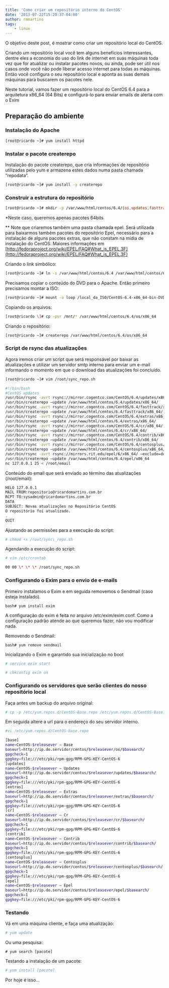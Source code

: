 ```yaml
---
title: 'Como criar um repositório interno do CentOS'
date: '2013-07-22T15:20:37-04:00'
author: rmmartins
tags:
    - linux
---
```


O objetivo deste post, é mostrar como criar um repositório local do CentOS.

Criando um repositório local você tem alguns benefícios interessantes, dentre eles a economia do uso do link de internet em suas máquinas toda vez que for atualizar ou instalar pacotes novos, ou ainda, pode ser útil nos casos onde você não pode liberar acesso internet para todas as máquinas. Então você configura o seu repositório local e aponta as suas demais máquinas para buscarem os pacotes nele.

Neste tutorial, vamos fazer um repositório local do CentOS 6.4 para a arquitetura x86\_64 (64 Bits) e configurá-lo para enviar emails de alerta com o Exim

## Preparação do ambiente

### Instalação do Apache
```bash
[root@ricardo ~]# yum install httpd
```

### Instalar o pacote createrepo

Instalação do pacote createrepo, que cria informações de repositório utilizadas pelo yum e armazena estes dados numa pasta chamada “repodata”.

```bash
[root@ricardo ~]# yum install -y createrepo
```

### Construir a estrutura do repositório

```bash
[root@ricardo ~]# mkdir -p /var/www/html/centos/6.4/{os,updates,fasttrack,extras,cr,contrib,centosplus,epel}/x86_64/
```

*Neste caso, queremos apenas pacotes 64bits

** Note que criaremos também uma pasta chamada epel. Será utilizada para baixarmos também pacotes do repositório Epel, necessário para a instalação de alguns pacotes extras, que não constam na mídia de instalação do CentOS. Maiores informações em [http://fedoraproject.org/wiki/EPEL/FAQ#What_is_EPEL.3F](http://fedoraproject.org/wiki/EPEL/FAQ#What_is_EPEL.3F)

Criando o link simbólico:  

```bash
[root@ricardo ~]# ln -s /var/www/html/centos/6.4 /var/www/html/centos/6
```

Precisamos copiar o conteúdo do DVD para o Apache. Então primeiro precisamos montar a ISO:  

```bash
[root@ricardo ~]# mount -o loop /local_da_ISO/CentOS-6.4-x86_64-bin-DVD.iso /mnt
```

Copiando os arquivos:  

```bash
[root@ricardo \]# cp -pvr /mnt/* /var/www/html/centos/6.4/os/x86_64
```

Criando o repositório:  

```bash
[root@ricardo ~]# createrepo /var/www/html/centos/6.4/os/x86_64
```

### Script de rsync das atualizações

Agora iremos criar um script que será responsável por baixar as atualizações e utilizar um servidor smtp interno para enviar um e-mail informando o momento em que o download das atualizações foi concluído.  

```bash
[root@ricardo ~]# vim /root/sync_repo.sh
```
```bash
#!/bin/bash  
#CentOS updates  
/usr/bin/rsync -avrt rsync://mirror.cogentco.com/CentOS/6.4/updates/x86_64/ –exclude=debug /var/www/html/centos/6.4/updates/x86_64/  
/usr/bin/createrepo –update /var/www/html/centos/6.4/updates/x86_64/  
/usr/bin/rsync -avrt rsync://mirror.cogentco.com/CentOS/6.4/fasttrack/x86_64/ –exclude=debug /var/www/html/centos/6.4/fasttrack/x86_64/  
/usr/bin/createrepo –update /var/www/html/centos/6.4/fasttrack/x86_64/  
/usr/bin/rsync -avrt rsync://mirror.cogentco.com/CentOS/6.4/extras/x86_64/ –exclude=debug /var/www/html/centos/6.4/extras/x86_64/  
/usr/bin/createrepo –update /var/www/html/centos/6.4/extras/x86_64/  
/usr/bin/rsync -avrt rsync://mirror.cogentco.com/CentOS/6.4/cr/x86_64/ –exclude=debug /var/www/html/centos/6.4/cr/x86_64/  
/usr/bin/createrepo –update /var/www/html/centos/6.4/cr/x86_64/  
/usr/bin/rsync -avrt rsync://mirror.cogentco.com/CentOS/6.4/contrib/x86_64/ –exclude=debug /var/www/html/centos/6.4/contrib/x86_64/  
/usr/bin/createrepo –update /var/www/html/centos/6.4/contrib/x86_64/  
/usr/bin/rsync -avrt rsync://mirror.cogentco.com/CentOS/6.4/centosplus/x86_64/ –exclude=debug /var/www/html/centos/6.4/centosplus/x86_64/  
/usr/bin/createrepo –update /var/www/html/centos/6.4/centosplus/x86_64/  
/usr/bin/rsync -avrt rsync://mirrors.rit.edu/epel/6/x86_64/ –exclude=debub /var/www/html/centos/6.4/epel/x86_64/  
/usr/bin/createrepo –update /var/www/html/centos/6.4/epel/x86_64  
nc 127.0.0.1 25 < /root/email
```

Conteúdo do email que será enviado ao término das atualizações (/root/email):  

```bash
HELO 127.0.0.1  
MAIL FROM:repositorio@ricardomartins.com.br  
RCPT TO:sysadmin@ricardomartins.com.br  
DATA  
SUBJECT: Novas atualizações no Repositório CentOS  
O repositório foi atualizado.  
.  
QUIT
```

Ajustando as permissões para a execução do script:  

```bash
# chmod +x /root/sync\_repo.sh
```

Agendando a execução do script:  

```bash
# vim /etc/crontab
```

```bash
00 00 \* \* \* /root/sync_repo.sh
```

###  Configurando o Exim para o envio de e-mails

Primeiro instalamos o Exim e em seguida removemos o Sendmail (caso esteja instalado).  

```bash# yum install exim```

A configuração do exim é feita no arquivo /etc/exim/exim.conf. Como a configuração padrão atende ao que queremos fazer, não vou modificar nada.

Removendo o Sendmail:  

```bash# yum remove sendmail```

Inicializando o Exim e garantido sua inicialização no boot  

```bash
# service exim start
``` 

```bash
# chkconfig exim on
```

### Configurando os servidores que serão clientes do nosso repositório local

Faça antes um backup do arquivo original:  
```bash
# cp -p /etc/yum.repos.d/CentOS-Base.repo /etc/yum.repos.d/CentOS-Base.repo.orig
```

Em seguida altere a url para o endereço do seu servidor interno.

```bash
#vi /etc/yum.repos.d/CentOS-base.repo
```

```bash
[base]  
name=CentOS-$releasever – Base  
baseurl=http://ip.do.servidor/centos/$releasever/os/$basearch/  
gpgcheck=1  
gpgkey=file:///etc/pki/rpm-gpg/RPM-GPG-KEY-CentOS-6  
[updates]  
name=CentOS-$releasever – Updates  
baseurl=http://ip.do.servidor/centos/$releasever/updates/$basearch/  
gpgcheck=1  
gpgkey=file:///etc/pki/rpm-gpg/RPM-GPG-KEY-CentOS-6  
[extras]  
name=CentOS-$releasever – Extras  
baseurl=http://ip.do.servidor/centos/$releasever/extras/$basearch/  
gpgcheck=1  
gpgkey=file:///etc/pki/rpm-gpg/RPM-GPG-KEY-CentOS-6  
[cr]  
name=CentOS-$releasever – Cr  
baseurl=http://ip.do.servidor/centos/$releasever/cr/$basearch/  
gpgcheck=1  
gpgkey=file:///etc/pki/rpm-gpg/RPM-GPG-KEY-CentOS-6  
[contrib]  
name=CentOS-$releasever – Contrib  
baseurl=http://ip.do.servidor/centos/$releasever/contrib/$basearch/  
gpgcheck=1  
gpgkey=file:///etc/pki/rpm-gpg/RPM-GPG-KEY-CentOS-6  
[centosplus]  
name=CentOS-$releasever – Centosplus  
baseurl=http://ip.do.servidor/centos/$releasever/centosplus/$basearch/  
gpgcheck=1  
gpgkey=file:///etc/pki/rpm-gpg/RPM-GPG-KEY-CentOS-6  
[epel]  
name=CentOS-$releasever – Epel  
baseurl=http://ip.do.servidor/centos/$releasever/epel/$basearch/  
gpgcheck=1  
gpgkey=file:///etc/pki/rpm-gpg/RPM-GPG-KEY-CentOS-6
```

### Testando

Vá em uma máquina cliente, e faça uma atualização:  

```bash
# yum update
```

Ou uma pesquisa:  

```
# yum search [pacote]
```

Testando a instalação de um pacote:  

```bash
# yum install [pacote]
```

Por hoje é isso…
